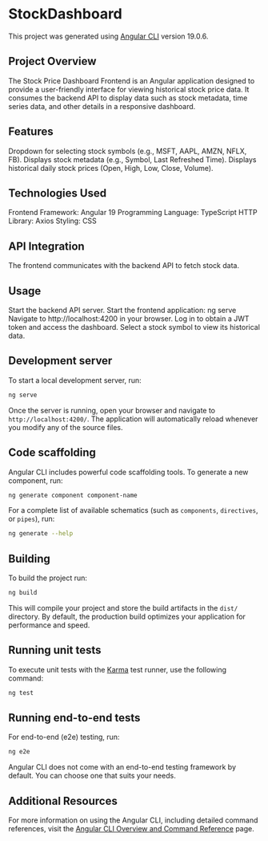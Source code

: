 # StockDashboard

This project was generated using [Angular CLI](https://github.com/angular/angular-cli) version 19.0.6.

## Project Overview
The Stock Price Dashboard Frontend is an Angular application designed to provide a user-friendly interface for viewing historical stock price data. It consumes the backend API to display data such as stock metadata, time series data, and other details in a responsive dashboard.

## Features
Dropdown for selecting stock symbols (e.g., MSFT, AAPL, AMZN, NFLX, FB).
Displays stock metadata (e.g., Symbol, Last Refreshed Time).
Displays historical daily stock prices (Open, High, Low, Close, Volume).

## Technologies Used
Frontend Framework: Angular 19
Programming Language: TypeScript
HTTP Library: Axios
Styling: CSS

## API Integration
The frontend communicates with the backend API to fetch stock data.

## Usage
Start the backend API server.
Start the frontend application:
ng serve
Navigate to http://localhost:4200 in your browser.
Log in to obtain a JWT token and access the dashboard.
Select a stock symbol to view its historical data.

## Development server

To start a local development server, run:

```bash
ng serve
```

Once the server is running, open your browser and navigate to `http://localhost:4200/`. The application will automatically reload whenever you modify any of the source files.

## Code scaffolding

Angular CLI includes powerful code scaffolding tools. To generate a new component, run:

```bash
ng generate component component-name
```

For a complete list of available schematics (such as `components`, `directives`, or `pipes`), run:

```bash
ng generate --help
```

## Building

To build the project run:

```bash
ng build
```

This will compile your project and store the build artifacts in the `dist/` directory. By default, the production build optimizes your application for performance and speed.

## Running unit tests

To execute unit tests with the [Karma](https://karma-runner.github.io) test runner, use the following command:

```bash
ng test
```

## Running end-to-end tests

For end-to-end (e2e) testing, run:

```bash
ng e2e
```

Angular CLI does not come with an end-to-end testing framework by default. You can choose one that suits your needs.

## Additional Resources

For more information on using the Angular CLI, including detailed command references, visit the [Angular CLI Overview and Command Reference](https://angular.dev/tools/cli) page.
